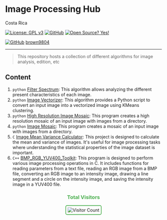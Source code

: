 # Image Processing Hub

Costa Rica

[![License: GPL v3](https://img.shields.io/badge/License-GPLv3-blue.svg)](https://www.gnu.org/licenses/gpl-3.0)
[![GitHub](https://badgen.net/badge/icon/github?icon=github&label)](https://github.com) [![Open Source? Yes!](https://badgen.net/badge/Open%20Source%20%3F/Yes%21/blue?icon=github)](https://github.com/Naereen/badges/)

[![GitHub](https://img.shields.io/badge/--181717?logo=github&logoColor=ffffff)](https://github.com/)
[brown9804](https://github.com/brown9804)

---------------

> This repository hosts a collection of different algorithms for image analysis, edition, etc

## Content 

1. `python` [Filter Spectrum](./1_FilterSpectrum/README.md): This algorithm allows analyzing the different present characteristics of each image.
2. `python` [Image Vectorizer](./2_ImageVectorizeKMeansCluster/README.md): This algorithm provides a Python script to convert an input image into a vectorized image using KMeans clustering.
3. `python` [High Resolution Image Mosaic](./3_HighResolutionImgMosaic/README.md): This program creates a high resolution mosaic of an input image with images from a directory.
4. `python` [Image Mosaic](./4_ImgMosaic/README.md): This program creates a mosaic of an input image with images from a directory.
5. `C` [Image Mean Variance Calculator](./5_ImageMeanVarianceCalculator/): This project is designed to calculate the mean and variance of images. It's useful for image processing tasks where understanding the statistical properties of the image dataset is important.
6. `C++` [BMP_RGB_YUV400_Toolkit](./6_BMP_RGB_YUV400_Toolkit/): This program is designed to perform various image processing operations in C. It includes functions for reading parameters from a text file, reading an RGB image from a BMP file, converting an RGB image to an intensity image, drawing a line segment and a circle on the intensity image, and saving the intensity image in a YUV400 file.

<div align="center">
  <h3 style="color: #4CAF50;">Total Visitors</h3>
  <img src="https://profile-counter.glitch.me/brown9804/count.svg" alt="Visitor Count" style="border: 2px solid #4CAF50; border-radius: 5px; padding: 5px;"/>
</div>
